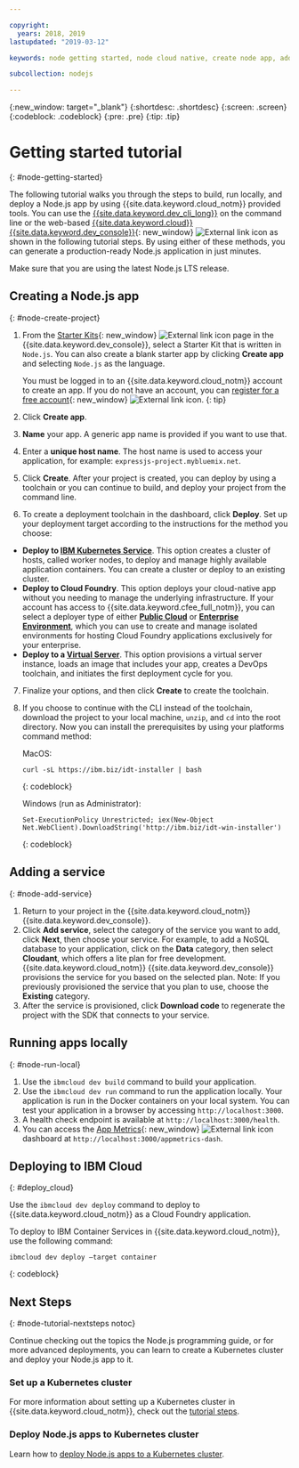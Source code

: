 ```yaml
---

copyright:
  years: 2018, 2019
lastupdated: "2019-03-12"

keywords: node getting started, node cloud native, create node app, add node service, node programming guide, node guide

subcollection: nodejs

---
```


{:new_window: target="_blank"}
{:shortdesc: .shortdesc}
{:screen: .screen}
{:codeblock: .codeblock}
{:pre: .pre}
{:tip: .tip}

# Getting started tutorial
{: #node-getting-started}

The following tutorial walks you through the steps to build, run locally, and deploy a Node.js app by using {{site.data.keyword.cloud_notm}} provided tools. You can use the [{{site.data.keyword.dev_cli_long}}](/docs/cli?topic=cloud-cli-ibmcloud-cli#ibmcloud-cli) on the command line or the web-based [{{site.data.keyword.cloud}} {{site.data.keyword.dev_console}}](https://cloud.ibm.com/developer/appservice/dashboard){: new_window} ![External link icon](../icons/launch-glyph.svg "External link icon") as shown in the following tutorial steps. By using either of these methods, you can generate a production-ready Node.js application in just minutes.

Make sure that you are using the latest Node.js LTS release.

## Creating a Node.js app
{: #node-create-project}

1. From the [Starter Kits](https://cloud.ibm.com/developer/appservice/starter-kits){: new_window} ![External link icon](../icons/launch-glyph.svg "External link icon") page in the {{site.data.keyword.dev_console}}, select a Starter Kit that is written in `Node.js`. You can also create a blank starter app by clicking **Create app** and selecting `Node.js` as the language.

    You must be logged in to an {{site.data.keyword.cloud_notm}} account to create an app. If you do not have an account, you can [register for a free account](https://cloud.ibm.com/registration){: new_window} ![External link icon](../icons/launch-glyph.svg "External link icon").
    {: tip}

2. Click **Create app**.
3. **Name** your app. A generic app name is provided if you want to use that.
4. Enter a **unique host name**. The host name is used to access your application, for example: `expressjs-project.mybluemix.net`.
5. Click **Create**. After your project is created, you can deploy by using a toolchain or you can continue to build, and deploy your project from the command line.
6. To create a deployment toolchain in the dashboard, click **Deploy**. Set up your deployment target according to the instructions for the method you choose:
  * **Deploy to [IBM Kubernetes Service](docs/apps/deploying?topic=creating-apps-containers-kube#containers)**. This option creates a cluster of hosts, called worker nodes, to deploy and manage highly available application containers. You can create a cluster or deploy to an existing cluster.
  * **Deploy to Cloud Foundry**. This option deploys your cloud-native app without you needing to manage the underlying infrastructure. If your account has access to {{site.data.keyword.cfee_full_notm}}, you can select a deployer type of either **[Public Cloud](/docs/cloud-foundry-public?topic=cloud-foundry-public-about-cf#about-cf)** or **[Enterprise Environment](/docs/cloud-foundry-public?topic=cloud-foundry-public-cfee#cfee)**, which you can use to create and manage isolated environments for hosting Cloud Foundry applications exclusively for your enterprise.
  * **Deploy to a [Virtual Server](/docs/apps?topic=creating-apps-vsi-deploy#vsi-deploy)**. This option provisions a virtual server instance, loads an image that includes your app, creates a DevOps toolchain, and initiates the first deployment cycle for you.

7. Finalize your options, and then click **Create** to create the toolchain.

8. If you choose to continue with the CLI instead of the toolchain, download the project to your local machine, `unzip`, and `cd` into the root directory. Now you can install the prerequisites by using your platforms command method:

    MacOS:
    ```
    curl -sL https://ibm.biz/idt-installer | bash
    ```
    {: codeblock}

    Windows (run as Administrator):
    ```
    Set-ExecutionPolicy Unrestricted; iex(New-Object Net.WebClient).DownloadString('http://ibm.biz/idt-win-installer')
    ```
    {: codeblock}

## Adding a service
{: #node-add-service}

1. Return to your project in the {{site.data.keyword.cloud_notm}} {{site.data.keyword.dev_console}}.
2. Click **Add service**, select the category of the service you want to add, click **Next**, then choose your service. For example, to add a NoSQL database to your application, click on the **Data** category, then select **Cloudant**, which offers a lite plan for free development. {{site.data.keyword.cloud_notm}} {{site.data.keyword.dev_console}} provisions the service for you based on the selected plan.
Note: If you previously provisioned the service that you plan to use, choose the **Existing** category.
3. After the service is provisioned, click **Download code** to regenerate the project with the SDK that connects to your service.

<!--
<video of creating a project and adding a service>
-->

## Running apps locally
{: #node-run-local}

1. Use the `ibmcloud dev build` command to build your application.
2. Use the `ibmcloud dev run` command to run the application locally. Your application is run in the Docker containers on your local system. You can test your application in a browser by accessing `http://localhost:3000`.
3. A health check endpoint is available at `http://localhost:3000/health`.
4. You can access the [App Metrics](https://developer.ibm.com/node/monitoring-post-mortem/application-metrics-node-js/){: new_window} ![External link icon](../icons/launch-glyph.svg "External link icon") dashboard at `http://localhost:3000/appmetrics-dash`.

<!--
<video>
-->

## Deploying to IBM Cloud
{: #deploy_cloud}

Use the `ibmcloud dev deploy` command to deploy to {{site.data.keyword.cloud_notm}} as a Cloud Foundry application. 

To deploy to IBM Container Services in {{site.data.keyword.cloud_notm}}, use the following command:
```
ibmcloud dev deploy –target container 
```
{: codeblock}

## Next Steps
{: #node-tutorial-nextsteps notoc}

Continue checking out the topics the Node.js programming guide, or for more advanced deployments, you can learn to create a Kubernetes cluster and deploy your Node.js app to it.

### Set up a Kubernetes cluster
For more information about setting up a Kubernetes cluster in {{site.data.keyword.cloud_notm}}, check out the [tutorial steps](/docs/containers?topic=containers-clusters#clusters).

### Deploy Node.js apps to Kubernetes cluster
Learn how to [deploy Node.js apps to a Kubernetes cluster](/docs/containers?topic=containers-cs_apps_tutorial#cs_apps_tutorial).
